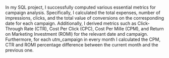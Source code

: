 In my SQL project, I successfully computed various essential metrics for campaign analysis. Specifically, I calculated the total expenses, number of impressions, clicks, and the total value of conversions on the corresponding date for each campaign. Additionally, I derived metrics such as Click-Through Rate (CTR), Cost Per Click (CPC), Cost Per Mille (CPM), and Return on Marketing Investment (ROMI) for the relevant date and campaign. Furthermore, for each utm_campaign in every month I calculated the CPM, CTR and ROMI percentage difference between the current month and the previous one.

